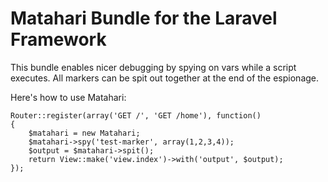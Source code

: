 Matahari Bundle for the Laravel Framework
=======================================

This bundle enables nicer debugging by spying on vars while a script executes. All markers can be spit out together at the end of the espionage.

Here's how to use Matahari:

    Router::register(array('GET /', 'GET /home'), function()
    {
        $matahari = new Matahari;
        $matahari->spy('test-marker', array(1,2,3,4));
        $output = $matahari->spit();
        return View::make('view.index')->with('output', $output);
    });